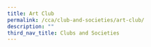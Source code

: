 ```yaml
---
title: Art Club
permalink: /cca/club-and-societies/art-club/
description: ""
third_nav_title: Clubs and Societies
---
```


